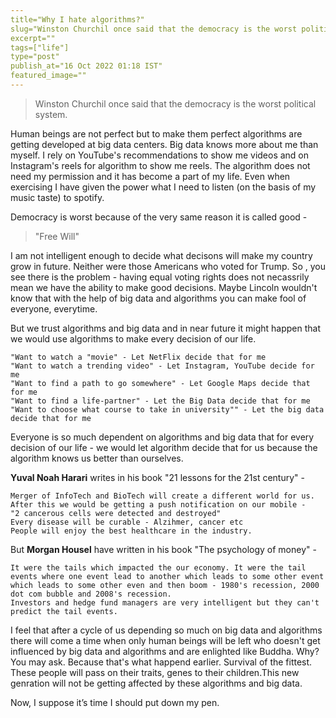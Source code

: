 ```yaml
---
title="Why I hate algorithms?"
slug="Winston Churchil once said that the democracy is the worst political system"
excerpt=""
tags=["life"]
type="post"
publish_at="16 Oct 2022 01:18 IST"
featured_image=""
---
```



> Winston Churchil once said that the democracy is the worst political system.

Human beings are not perfect but to make them perfect algorithms are getting developed at big data centers. Big data knows more about me than myself. I rely on YouTube's recommendations to show me videos and on Instagram's reels for algorithm to show me reels. The algorithm does not need my permission and it has become a part of my life. Even when exercising I have given the power what I need to listen (on the basis of my music taste) to spotify. 

Democracy is worst because of the very same reason it is called good - 

> "Free Will"

I am not intelligent enough to decide what decisons will make my country grow in future. Neither were those Americans who voted for Trump. So , you see there is the problem - having equal voting rights does not necassrily mean we have the ability to make good decisions. Maybe Lincoln wouldn't know that with the help of big data and algorithms you can make fool of everyone, everytime.

But we trust algorithms and big data and in near future it might happen that we would use algorithms to make every decision of our life. 

```
"Want to watch a "movie" - Let NetFlix decide that for me
"Want to watch a trending video" - Let Instagram, YouTube decide for me
"Want to find a path to go somewhere" - Let Google Maps decide that for me
"Want to find a life-partner" - Let the Big Data decide that for me
"Want to choose what course to take in university"" - Let the big data decide that for me
```


Everyone is so much dependent on algorithms and big data that for every decision of our life - we would let algorithm decide that for us because the algorithm knows us better than ourselves. 

**Yuval Noah Harari** writes in his book "21 lessons for the 21st century" - 

```
Merger of InfoTech and BioTech will create a different world for us. 
After this we would be getting a push notification on our mobile - 
"2 cancerous cells were detected and destroyed"
Every disease will be curable - Alzihmer, cancer etc
People will enjoy the best healthcare in the industry. 
```

But **Morgan Housel** have written in his book "The psychology of money" - 

```
It were the tails which impacted the our economy. It were the tail events where one event lead to another which leads to some other event which leads to some other even and then boom - 1980's recession, 2000 dot com bubble and 2008's recession. 
Investors and hedge fund managers are very intelligent but they can't predict the tail events.
```

I feel that after a cycle of us depending so much on big data and algorithms there will come a time when only human beings will be left who doesn't get influenced by big data and algorithms and are enlighted like Buddha. Why? You may ask. Because that's what happend earlier. Survival of the fittest. These people will pass on their traits, genes to their children.This new genration will not be getting affected by these algorithms and big data. 

Now, I suppose it’s time I should put down my pen.